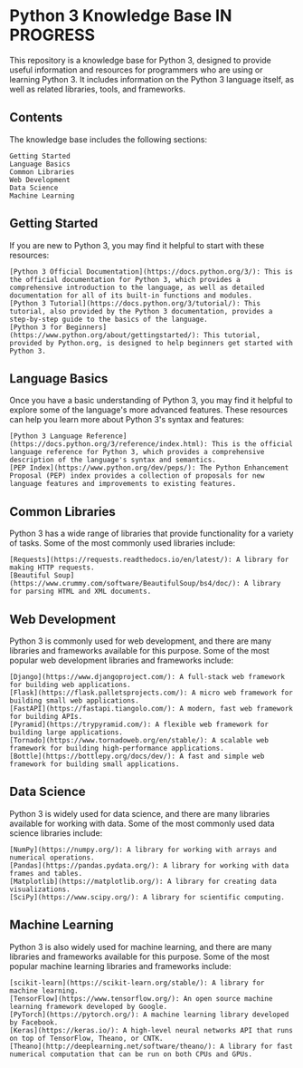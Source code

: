 # Python 3 Knowledge Base IN PROGRESS

This repository is a knowledge base for Python 3, designed to provide useful information and resources for programmers who are using or learning Python 3. It includes information on the Python 3 language itself, as well as related libraries, tools, and frameworks.

## Contents

The knowledge base includes the following sections:

    Getting Started
    Language Basics
    Common Libraries
    Web Development
    Data Science
    Machine Learning

## Getting Started

If you are new to Python 3, you may find it helpful to start with these resources:

    [Python 3 Official Documentation](https://docs.python.org/3/): This is the official documentation for Python 3, which provides a comprehensive introduction to the language, as well as detailed documentation for all of its built-in functions and modules.
    [Python 3 Tutorial](https://docs.python.org/3/tutorial/): This tutorial, also provided by the Python 3 documentation, provides a step-by-step guide to the basics of the language.
    [Python 3 for Beginners](https://www.python.org/about/gettingstarted/): This tutorial, provided by Python.org, is designed to help beginners get started with Python 3.

## Language Basics

Once you have a basic understanding of Python 3, you may find it helpful to explore some of the language's more advanced features. These resources can help you learn more about Python 3's syntax and features:

    [Python 3 Language Reference](https://docs.python.org/3/reference/index.html): This is the official language reference for Python 3, which provides a comprehensive description of the language's syntax and semantics.
    [PEP Index](https://www.python.org/dev/peps/): The Python Enhancement Proposal (PEP) index provides a collection of proposals for new language features and improvements to existing features.

## Common Libraries

Python 3 has a wide range of libraries that provide functionality for a variety of tasks. Some of the most commonly used libraries include:

    [Requests](https://requests.readthedocs.io/en/latest/): A library for making HTTP requests.
    [Beautiful Soup](https://www.crummy.com/software/BeautifulSoup/bs4/doc/): A library for parsing HTML and XML documents.

## Web Development

Python 3 is commonly used for web development, and there are many libraries and frameworks available for this purpose. Some of the most popular web development libraries and frameworks include:

    [Django](https://www.djangoproject.com/): A full-stack web framework for building web applications.
    [Flask](https://flask.palletsprojects.com/): A micro web framework for building small web applications.
    [FastAPI](https://fastapi.tiangolo.com/): A modern, fast web framework for building APIs.
    [Pyramid](https://trypyramid.com/): A flexible web framework for building large applications.
    [Tornado](https://www.tornadoweb.org/en/stable/): A scalable web framework for building high-performance applications.
    [Bottle](https://bottlepy.org/docs/dev/): A fast and simple web framework for building small applications.

## Data Science

Python 3 is widely used for data science, and there are many libraries available for working with data. Some of the most commonly used data science libraries include:

    [NumPy](https://numpy.org/): A library for working with arrays and numerical operations.
    [Pandas](https://pandas.pydata.org/): A library for working with data frames and tables.
    [Matplotlib](https://matplotlib.org/): A library for creating data visualizations.
    [SciPy](https://www.scipy.org/): A library for scientific computing.

## Machine Learning

Python 3 is also widely used for machine learning, and there are many libraries and frameworks available for this purpose. Some of the most popular machine learning libraries and frameworks include:

    [scikit-learn](https://scikit-learn.org/stable/): A library for machine learning.
    [TensorFlow](https://www.tensorflow.org/): An open source machine learning framework developed by Google.
    [PyTorch](https://pytorch.org/): A machine learning library developed by Facebook.
    [Keras](https://keras.io/): A high-level neural networks API that runs on top of TensorFlow, Theano, or CNTK.
    [Theano](http://deeplearning.net/software/theano/): A library for fast numerical computation that can be run on both CPUs and GPUs.
